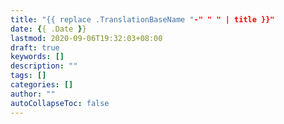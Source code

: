 ```yaml
---
title: "{{ replace .TranslationBaseName "-" " " | title }}"
date: {{ .Date }}
lastmod: 2020-09-06T19:32:03+08:00
draft: true
keywords: []
description: ""
tags: []
categories: []
author: ""
autoCollapseToc: false
---
```


<!--more-->